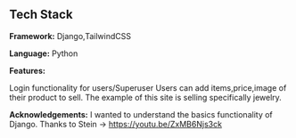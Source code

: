 
## Tech Stack

**Framework:** Django,TailwindCSS

**Language:** Python



**Features:**

Login functionality for users/Superuser
Users can add items,price,image of their product to sell. 
The example of this site is selling specifically jewelry.


**Acknowledgements:**
I wanted to understand the basics functionality of Django. Thanks to Stein -> https://youtu.be/ZxMB6Njs3ck